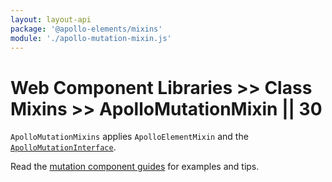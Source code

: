 ```yaml
---
layout: layout-api
package: '@apollo-elements/mixins'
module: './apollo-mutation-mixin.js'
---
```

# Web Component Libraries >> Class Mixins >> ApolloMutationMixin || 30

`ApolloMutationMixins` applies `ApolloElementMixin` and the [`ApolloMutationInterface`](/api/interfaces/mutation/).

Read the [mutation component guides](/guides/usage/mutations/) for examples and tips.
